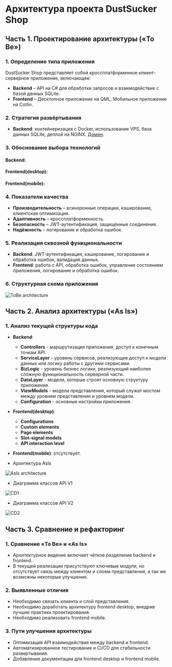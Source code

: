 # Архитектура проекта DustSucker Shop

## Часть 1. Проектирование архитектуры («To Be»)

### 1. Определение типа приложения

DustSucker Shop представляет собой кроссплатформенное  клиент-серверное приложение, включающее:

- **Backend** – API на C# для обработки запросов и взаимодействие с базой данных SQLite.
- **Frontend** – Десктопное приложение на QML, Мобильное приложение на Cotlin.

### 2. Стратегия развёртывания

- **Backend**: контейнеризация с Docker, использование VPS, база данных SQLite, деплой на NGINX. [Домен](http://dustsucker.tonitrusbn.ru/index.html).

### 3. Обоснование выбора технологий

#### Backend:

#### Frontend(desktop):

#### Frontend(mobile):

### 4. Показатели качества

- **Производительность** – асинхронные операции, кэширование, клиентская оптимизация.
- **Адаптивность** – кроссплатформенность.
- **Безопасность** – JWT-аутентификация, защищённые соединения.
- **Надёжность** – логирование и обработка ошибок.

### 5. Реализация сквозной функциональности

- **Backend**: JWT-аутентификация, кэширование, логирование и обработка ошибок, валидация данных.
- **Frontend**: работа с API, обработка ошибок, управление состоянием приложения, логирование и обработка ошибок.
  
### 6. Структурная схема приложения

  ![ToBe architecture](https://github.com/BaTyANl/notOnliner/blob/main/documentation/images/Architecture%20ToBe.png)
  
## Часть 2. Анализ архитектуры («As Is»)

### 1. Анализ текущей структуры кода

- **Backend**:
  - **Controllers** - маршрутизация приложения, доступ к конечным точкам API.
  - **ServiceLayer** - уровень сервисов, реализующие доступ к модели данных или логику работы с другими сервисами.
  - **BizLogic** - уровень бизнес логики, реализующий наиболее сложную функциональность серверной части.
  - **DataLayer** - модели, которые строят основную структуру приложения.
  - **ViewModels** - модели представления, который служат мостом между уровнем представления и уровнем модели.
  - **Configuration** - основные настройки приложения.
    
- **Frontend(desktop)**:
  - **Configurations**
  - **Custom elements**
  - **Page elements**
  - **Slot-signal models**
  - **API interaction level**

- **Frontend(mobile)**: отсутствует.

 - Архитектура AsIs

![AsIs architecture](https://github.com/BaTyANl/notOnliner/blob/main/documentation/images/Architecture%20AsIs.png)

 - Диаграмма классов API V1

![CD1](https://github.com/BaTyANl/notOnliner/blob/main/documentation/images/classDiagramV1.png)

 - Диаграмма классов API V2

![CD2](https://github.com/BaTyANl/notOnliner/blob/main/documentation/images/classDiagramV2.png)

## Часть 3. Сравнение и рефакторинг

### 1. Сравнение «To Be» и «As Is»

- Архитектурное видение включает чёткое разделение backend и frontend.
- В текущей реализации присутствуют ключевые модули, но отсутствует связь между клиентом и слоем представления, а так же возможны некоторые улучшения.

### 2. Выявленные отличия

- Необходимо связать клиента и слой представления.
- Необходимо доработать архитектуру frontend desktop, внедрив лучшие практики проектирования.
- Необходимо реализовать frontend mobile.
  
### 3. Пути улучшения архитектуры

- Оптимизация API взаимодействия между backend и frontend.
- Автоматизированное тестирование и CI/CD для стабильности развертывания.
- Добавление документации для frontend desktop и frontend mobile.

